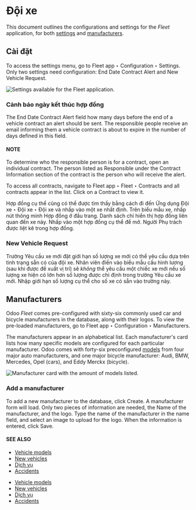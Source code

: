 # Đội xe

This document outlines the configurations and settings for the *Fleet* application, for both
[settings](#fleet-settings) and [manufacturers](#fleet-manufacturers).

<a id="fleet-settings"></a>

## Cài đặt

To access the settings menu, go to Fleet app ‣ Configuration ‣ Settings. Only
two settings need configuration: End Date Contract Alert and New Vehicle
Request.

![Settings available for the Fleet application.](../../.gitbook/assets/fleet-settings.png)

### Cảnh báo ngày kết thúc hợp đồng

The End Date Contract Alert field how many days before the end of a vehicle contract an
alert should be sent. The responsible people receive an email informing them a vehicle contract is
about to expire in the number of days defined in this field.

#### NOTE
To determine who the responsible person is for a contract, open an individual contract. The
person listed as Responsible under the Contract Information section of
the contract is the person who will receive the alert.

To access all contracts, navigate to Fleet app ‣ Fleet ‣ Contracts and all
contracts appear in the list. Click on a Contract to view it.

Hợp đồng cụ thể cũng có thể được tìm thấy bằng cách đi đến Ứng dụng Đội xe ‣ Đội xe ‣ Đội xe và nhấp vào một xe nhất định. Trên biểu mẫu xe, nhấp nút thông minh Hợp đồng ở đầu trang. Danh sách chỉ hiển thị hợp đồng liên quan đến xe này. Nhấp vào một hợp đồng cụ thể để mở. Người Phụ trách được liệt kê trong hợp đồng.

### New Vehicle Request

Trường Yêu cầu xe mới đặt giới hạn số lượng xe mới có thể yêu cầu dựa trên tình trạng sẵn có của đội xe. Nhân viên điền vào biểu mẫu cấu hình lương (sau khi được đề xuất vị trí) sẽ *không* thể yêu cầu một chiếc xe mới nếu số lượng xe hiện có lớn hơn số lượng được chỉ định trong trường Yêu cầu xe mới. Nhập giới hạn số lượng cụ thể cho số xe có sẵn vào trường này.

<a id="fleet-manufacturers"></a>

## Manufacturers

Odoo *Fleet* comes pre-configured with sixty-six commonly used car and bicycle manufacturers in the
database, along with their logos. To view the pre-loaded manufacturers, go to Fleet
app ‣ Configuration ‣ Manufacturers.

The manufacturers appear in an alphabetical list. Each manufacturer's card lists how many specific
models are configured for each particular manufacturer. Odoo comes with forty-six preconfigured
[models](fleet/models.md) from four major auto manufacturers, and one major bicycle manufacturer:
Audi, BMW, Mercedes, Opel (cars), and Eddy Merckx (bicycle).

![Manufacturer card with the amount of models listed.](../../.gitbook/assets/manufacturer.png)

### Add a manufacturer

To add a new manufacturer to the database, click Create. A manufacturer form will load.
Only two pieces of information are needed, the Name of the manufacturer, and the logo.
Type the name of the manufacturer in the name field, and select an image to upload for the logo.
When the information is entered, click Save.

#### SEE ALSO
- [Vehicle models](fleet/models.md)
- [New vehicles](fleet/new_vehicle.md)
- [Dịch vụ](fleet/service.md)
- [Accidents](fleet/accidents.md)

* [Vehicle models](fleet/models.md)
* [New vehicles](fleet/new_vehicle.md)
* [Dịch vụ](fleet/service.md)
* [Accidents](fleet/accidents.md)
